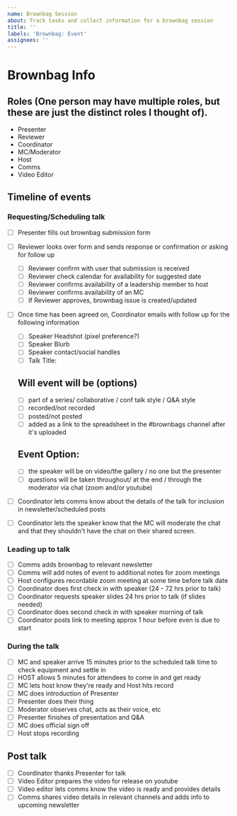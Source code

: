 ```yaml
---
name: Brownbag Session
about: Track tasks and collect information for a brownbag session
title: ''
labels: 'Brownbag: Event'
assignees: ''
---
```


# Brownbag Info

## Roles (One person may have multiple roles, but these are just the distinct roles I thought of).

- Presenter
- Reviewer
- Coordinator
- MC/Moderator
- Host
- Comms
- Video Editor

## Timeline of events

### Requesting/Scheduling talk

- [ ] Presenter fills out brownbag submission form
- [ ] Reviewer looks over form and sends response or confirmation or asking for follow up
  - [ ] Reviewer confirm with user that submission is received
  - [ ] Reviewer check calendar for availability for suggested date
  - [ ] Reviewer confirms availability of a leadership member to host
  - [ ] Reviewer confirms availability of an MC
  - [ ] If Reviewer approves, brownbag issue is created/updated
- [ ] Once time has been agreed on, Coordinator emails with follow up for the following information

  - [ ] Speaker Headshot (pixel preference?)
  - [ ] Speaker Blurb
  - [ ] Speaker contact/social handles
  - [ ] Talk Title:

  ## Will event will be (options)

  - [ ] part of a series/ collaborative / conf talk style / Q&A style
  - [ ] recorded/not recorded
  - [ ] posted/not posted
  - [ ] added as a link to the spreadsheet in the #brownbags channel after it's uploaded

  ## Event Option:

  - [ ] the speaker will be on video/the gallery / no one but the presenter
  - [ ] questions will be taken throughout/ at the end / through the moderator via chat (zoom and/or youtube)

- [ ] Coordinator lets comms know about the details of the talk for inclusion in newsletter/scheduled posts
- [ ] Coordinator lets the speaker know that the MC will moderate the chat and that they shouldn't have the chat on their shared screen.

### Leading up to talk

- [ ] Comms adds brownbag to relevant newsletter
- [ ] Comms will add notes of event to additional notes for zoom meetings
- [ ] Host configures recordable zoom meeting at some time before talk date
- [ ] Coordinator does first check in with speaker (24 - 72 hrs prior to talk)
- [ ] Coordinator requests speaker slides 24 hrs prior to talk (if slides needed)
- [ ] Coordinator does second check in with speaker morning of talk
- [ ] Coordinator posts link to meeting approx 1 hour before even is due to start

### During the talk

- [ ] MC and speaker arrive 15 minutes prior to the scheduled talk time to check equipment and settle in
- [ ] HOST allows 5 minutes for attendees to come in and get ready
- [ ] MC lets host know they're ready and Host hits record
- [ ] MC does introduction of Presenter
- [ ] Presenter does their thing
- [ ] Moderator observes chat, acts as their voice, etc
- [ ] Presenter finishes of presentation and Q&A
- [ ] MC does official sign off
- [ ] Host stops recording

## Post talk

- [ ] Coordinator thanks Presenter for talk
- [ ] Video Editor prepares the video for release on youtube
- [ ] Video editor lets comms know the video is ready and provides details
- [ ] Comms shares video details in relevant channels and adds info to upcoming newsletter
